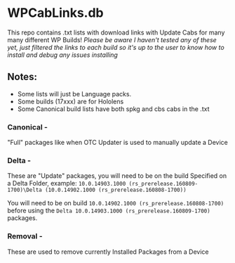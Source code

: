 # WPCabLinks.db

This repo contains .txt lists with download links with Update Cabs for many many different WP Builds! 
*Please be aware I haven't tested any of these yet, just filtered the links to each build so it's up to the user to know how to install and debug any issues installing*

## Notes:

- Some lists will just be Language packs.
- Some builds (17xxx) are for Hololens
- Some Canonical build lists have both spkg and cbs cabs in the .txt


### Canonical - 
"Full" packages like when OTC Updater is used to manually update a Device

### Delta - 
These are "Update" packages, you will need to be on the build Specified on a Delta Folder, example:
`10.0.14903.1000 (rs_prerelease.160809-1700)\Delta (10.0.14902.1000 (rs_prerelease.160808-1700))`

You will need to be on build `10.0.14902.1000 (rs_prerelease.160808-1700)` before using the `Delta 10.0.14903.1000 (rs_prerelease.160809-1700)` packages.

### Removal -
These are used to remove currently Installed Packages from a Device
